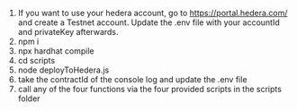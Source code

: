 1. If you want to use your hedera account, go to https://portal.hedera.com/ and create a Testnet account. Update the
.env file with your accountId and privateKey afterwards.
2. npm i
3. npx hardhat compile
4. cd scripts
5. node deployToHedera.js
6. take the contractId of the console log and update the .env file
7. call any of the four functions via the four provided scripts in the scripts folder
